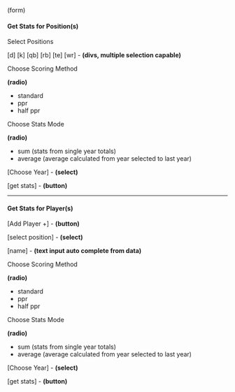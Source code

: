 (form)

#### Get Stats for Position(s)

Select Positions

[d] [k] [qb] [rb] [te] [wr] - **(divs, multiple selection capable)**

Choose Scoring Method

**(radio)**
- standard
- ppr
- half ppr

Choose Stats Mode

**(radio)**
- sum (stats from single year totals)
- average (average calculated from year selected to last year) 

[Choose Year] - **(select)**

[get stats] - **(button)**

---

#### Get Stats for Player(s)

[Add Player +] - **(button)**

[select position] - **(select)**

[name] - **(text input auto complete from data)**

Choose Scoring Method

**(radio)**
- standard
- ppr
- half ppr

Choose Stats Mode

**(radio)**
- sum (stats from single year totals)
- average (average calculated from year selected to last year) 

[Choose Year] - **(select)**

[get stats] - **(button)**
